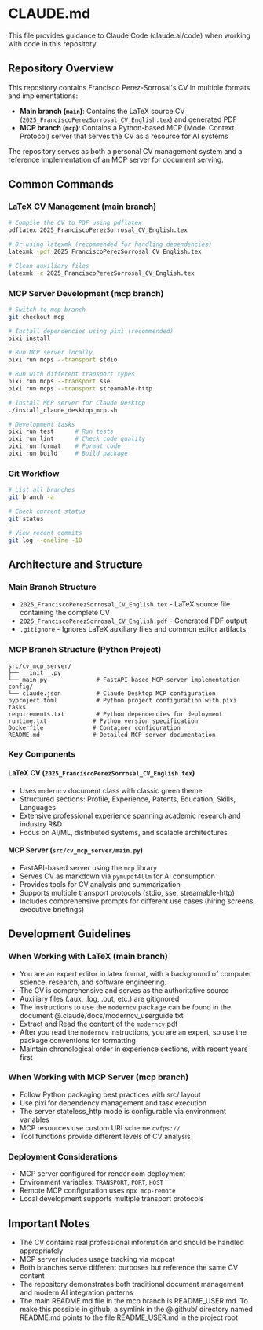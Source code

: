# CLAUDE.md

This file provides guidance to Claude Code (claude.ai/code) when working with code in this repository.

## Repository Overview

This repository contains Francisco Perez-Sorrosal's CV in multiple formats and implementations:

- **Main branch (`main`)**: Contains the LaTeX source CV (`2025_FranciscoPerezSorrosal_CV_English.tex`) and generated PDF
- **MCP branch (`mcp`)**: Contains a Python-based MCP (Model Context Protocol) server that serves the CV as a resource for AI systems

The repository serves as both a personal CV management system and a reference implementation of an MCP server for document serving.

## Common Commands

### LaTeX CV Management (main branch)
```bash
# Compile the CV to PDF using pdflatex
pdflatex 2025_FranciscoPerezSorrosal_CV_English.tex

# Or using latexmk (recommended for handling dependencies)
latexmk -pdf 2025_FranciscoPerezSorrosal_CV_English.tex

# Clean auxiliary files
latexmk -c 2025_FranciscoPerezSorrosal_CV_English.tex
```

### MCP Server Development (mcp branch)
```bash
# Switch to mcp branch
git checkout mcp

# Install dependencies using pixi (recommended)
pixi install

# Run MCP server locally
pixi run mcps --transport stdio

# Run with different transport types
pixi run mcps --transport sse
pixi run mcps --transport streamable-http

# Install MCP server for Claude Desktop
./install_claude_desktop_mcp.sh

# Development tasks
pixi run test      # Run tests
pixi run lint      # Check code quality
pixi run format    # Format code
pixi run build     # Build package
```

### Git Workflow
```bash
# List all branches
git branch -a

# Check current status
git status

# View recent commits
git log --oneline -10
```

## Architecture and Structure

### Main Branch Structure
- `2025_FranciscoPerezSorrosal_CV_English.tex` - LaTeX source file containing the complete CV
- `2025_FranciscoPerezSorrosal_CV_English.pdf` - Generated PDF output
- `.gitignore` - Ignores LaTeX auxiliary files and common editor artifacts

### MCP Branch Structure (Python Project)
```
src/cv_mcp_server/
├── __init__.py
└── main.py              # FastAPI-based MCP server implementation
config/
└── claude.json          # Claude Desktop MCP configuration
pyproject.toml           # Python project configuration with pixi tasks
requirements.txt         # Python dependencies for deployment
runtime.txt             # Python version specification
Dockerfile              # Container configuration
README.md               # Detailed MCP server documentation
```

### Key Components

#### LaTeX CV (`2025_FranciscoPerezSorrosal_CV_English.tex`)
- Uses `moderncv` document class with classic green theme
- Structured sections: Profile, Experience, Patents, Education, Skills, Languages
- Extensive professional experience spanning academic research and industry R&D
- Focus on AI/ML, distributed systems, and scalable architectures

#### MCP Server (`src/cv_mcp_server/main.py`)
- FastAPI-based server using the `mcp` library
- Serves CV as markdown via `pymupdf4llm` for AI consumption
- Provides tools for CV analysis and summarization
- Supports multiple transport protocols (stdio, sse, streamable-http)
- Includes comprehensive prompts for different use cases (hiring screens, executive briefings)

## Development Guidelines

### When Working with LaTeX (main branch)
- You are an expert editor in latex format, with a background of computer science, research, and software engineering.
- The CV is comprehensive and serves as the authoritative source
- Auxiliary files (.aux, .log, .out, etc.) are gitignored
- The instructions to use the `moderncv` package can be found in the document @.claude/docs/moderncv_userguide.txt
- Extract and Read the content of the `moderncv` pdf
- After you read the `moderncv` instructions, you are an expert, so use the package conventions for formatting
- Maintain chronological order in experience sections, with recent years first

### When Working with MCP Server (mcp branch)
- Follow Python packaging best practices with src/ layout
- Use pixi for dependency management and task execution
- The server stateless_http mode is configurable via environment variables
- MCP resources use custom URI scheme `cvfps://`
- Tool functions provide different levels of CV analysis

### Deployment Considerations
- MCP server configured for render.com deployment
- Environment variables: `TRANSPORT`, `PORT`, `HOST`
- Remote MCP configuration uses `npx mcp-remote`
- Local development supports multiple transport protocols

## Important Notes

- The CV contains real professional information and should be handled appropriately
- MCP server includes usage tracking via mcpcat
- Both branches serve different purposes but reference the same CV content
- The repository demonstrates both traditional document management and modern AI integration patterns
- The main README.md file in the mcp branch is README_USER.md. To make this possible in github, a symlink in the @.github/ directory named README.md points to the file README_USER.md in the project root